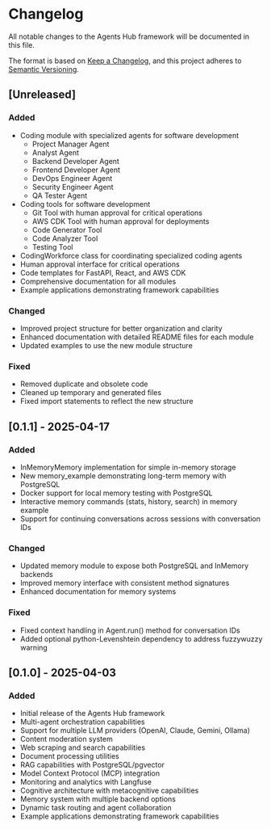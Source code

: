 # Changelog

All notable changes to the Agents Hub framework will be documented in this file.

The format is based on [Keep a Changelog](https://keepachangelog.com/en/1.0.0/),
and this project adheres to [Semantic Versioning](https://semver.org/spec/v2.0.0.html).

## [Unreleased]

### Added
- Coding module with specialized agents for software development
  - Project Manager Agent
  - Analyst Agent
  - Backend Developer Agent
  - Frontend Developer Agent
  - DevOps Engineer Agent
  - Security Engineer Agent
  - QA Tester Agent
- Coding tools for software development
  - Git Tool with human approval for critical operations
  - AWS CDK Tool with human approval for deployments
  - Code Generator Tool
  - Code Analyzer Tool
  - Testing Tool
- CodingWorkforce class for coordinating specialized coding agents
- Human approval interface for critical operations
- Code templates for FastAPI, React, and AWS CDK
- Comprehensive documentation for all modules
- Example applications demonstrating framework capabilities

### Changed
- Improved project structure for better organization and clarity
- Enhanced documentation with detailed README files for each module
- Updated examples to use the new module structure

### Fixed
- Removed duplicate and obsolete code
- Cleaned up temporary and generated files
- Fixed import statements to reflect the new structure

## [0.1.1] - 2025-04-17

### Added
- InMemoryMemory implementation for simple in-memory storage
- New memory_example demonstrating long-term memory with PostgreSQL
- Docker support for local memory testing with PostgreSQL
- Interactive memory commands (stats, history, search) in memory example
- Support for continuing conversations across sessions with conversation IDs

### Changed
- Updated memory module to expose both PostgreSQL and InMemory backends
- Improved memory interface with consistent method signatures
- Enhanced documentation for memory systems

### Fixed
- Fixed context handling in Agent.run() method for conversation IDs
- Added optional python-Levenshtein dependency to address fuzzywuzzy warning

## [0.1.0] - 2025-04-03

### Added
- Initial release of the Agents Hub framework
- Multi-agent orchestration capabilities
- Support for multiple LLM providers (OpenAI, Claude, Gemini, Ollama)
- Content moderation system
- Web scraping and search capabilities
- Document processing utilities
- RAG capabilities with PostgreSQL/pgvector
- Model Context Protocol (MCP) integration
- Monitoring and analytics with Langfuse
- Cognitive architecture with metacognitive capabilities
- Memory system with multiple backend options
- Dynamic task routing and agent collaboration
- Example applications demonstrating framework capabilities
